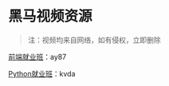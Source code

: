 # 黑马视频资源

> 注：视频均来自网络，如有侵权，立即删除

[前端就业班](https://pan.baidu.com/s/1xGFfDXa5CDFEVlCWl0cjNg)：ay87

[Python就业班](https://pan.baidu.com/s/14ySRHPPl-5jE7Ee116Ww_Q)：kvda